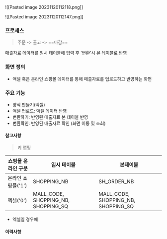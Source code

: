 
![[Pasted image 20231120112118.png]]

![[Pasted image 20231120112147.png]]


### 프로세스

>  주문 -> 출고 -> ==마감==

매출자료 데이터를 임시 테이블에 입력 후 '변환'시 본 테이블로 반영 

### 화면 정의 

- 액셀 혹은 온라인 쇼핑몰 데이터를 통해 매출자료를 업로드하고 반영하는 화면

### 주요 기능

- 양식 만들기(액셀)
- 액셀 업로드: 액셀 데이터 반영
- 변환하기: 반영된 매출자료 본 테이블 반영 
- 변환확인: 반영된 매출자료 확인 (화면 이동 및 조회)

#### 참고사항 

> 키 맵핑 

| 쇼핑몰 온라인 구분 | 임시 테이블                         | 본테이블                            |
| ------------------ | ----------------------------------- | ----------------------------------- |
| 온라인 쇼핑몰('1') | SHOPPING_NB                         | SH_ORDER_NB                         |
| 엑셀('0')          | MALL_CODE, SHOPPING_NB, SHOPPING_SQ | MALL_CODE, SHOPPING_NB, SHOPPING_SQ |


- 엑셀일 경우에 

#### 이력사항
